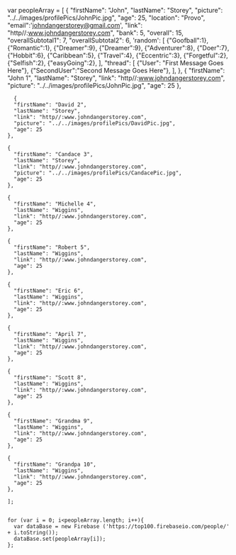 var peopleArray = [
    {
    "firstName": "John",
    "lastName": "Storey",
    "picture": "../../images/profilePics/JohnPic.jpg",
    "age": 25,
    "location": "Provo",
    "email":'johndangerstorey@gmail.com',
    "link": "http//:www.johndangerstorey.com",
    "bank": 5,
    "overall": 15,
    "overallSubtotal1": 7,
    "overallSubtotal2": 6,
    'random': [
        {"Goofball":1},
        {"Romantic":1},
        {"Dreamer":9},
        {"Dreamer":9},
        {"Adventurer":8},
        {"Doer":7},
        {"Hobbit":6},
        {"Caribbean":5},
        {"Travel":4},
        {"Eccentric":3},
        {"Forgetful":2},
        {"Selfish":2},
        {"easyGoing":2},
    ],
    "thread": [
      {"User": "First Message Goes Here"},
      {"SecondUser":"Second Message Goes Here"},
    ],
},
      {
      "firstName": "John 1",
      "lastName": "Storey",
      "link": "http//:www.johndangerstorey.com",
      "picture": "../../images/profilePics/JohnPic.jpg",
      "age": 25
    },
      
      {
      "firstName": "David 2",
      "lastName": "Storey",
      "link": "http//:www.johndangerstorey.com",
      "picture": "../../images/profilePics/DavidPic.jpg",
      "age": 25
    },

    {
      "firstName": "Candace 3",
      "lastName": "Storey",
      "link": "http//:www.johndangerstorey.com",
      "picture": "../../images/profilePics/CandacePic.jpg",
      "age": 25
    },

    {
      "firstName": "Michelle 4",
      "lastName": "Wiggins",
      "link": "http//:www.johndangerstorey.com",
      "age": 25
    },

    {
      "firstName": "Robert 5",
      "lastName": "Wiggins",
      "link": "http//:www.johndangerstorey.com",
      "age": 25
    },

    {
      "firstName": "Eric 6",
      "lastName": "Wiggins",
      "link": "http//:www.johndangerstorey.com",
      "age": 25
    },

    {
      "firstName": "April 7",
      "lastName": "Wiggins",
      "link": "http//:www.johndangerstorey.com",
      "age": 25
    },

    { 
      "firstName": "Scott 8",
      "lastName": "Wiggins",
      "link": "http//:www.johndangerstorey.com",
      "age": 25
    },

    { 
      "firstName": "Grandma 9",
      "lastName": "Wiggins",
      "link": "http//:www.johndangerstorey.com",
      "age": 25
    },

    { 
      "firstName": "Grandpa 10",
      "lastName": "Wiggins",
      "link": "http//:www.johndangerstorey.com",
      "age": 25
    },

    ];
    
    
    for (var i = 0; i<peopleArray.length; i++){
      var dataBase = new Firebase ('https://top100.firebaseio.com/people/' + i.toString());
      dataBase.set(peopleArray[i]);
    };
    